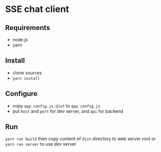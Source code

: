 # SSE chat client

## Requirements

- node.js
- yarn

## Install

- clone sources
- `yarn install`

## Configure

- copy `app.config.js.dist` to `app.config.js`
- put `host` and `port` for dev server, and `api` for backend

## Run

`yarn run build` then copy content of `dist` directory to web server root or `yarn run server` to use dev server
